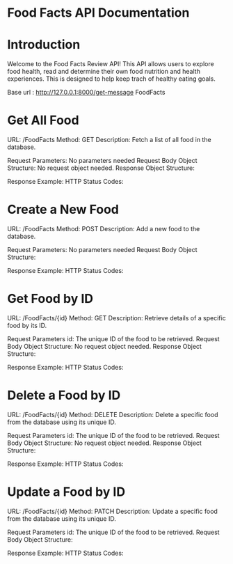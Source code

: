 # Food Facts API Documentation

# Introduction
Welcome to the Food Facts Review API! This API allows users to explore food health, read
and determine their own food nutrition and health experiences. This is designed to help keep trach of healthy eating goals. 

Base url : http://127.0.0.1:8000/get-message
FoodFacts

# Get All Food
URL: /FoodFacts
Method: GET
Description: Fetch a list of all food in the database.

Request Parameters: No parameters needed
Request Body Object Structure: No request object needed.
Response Object Structure:

Response Example:
HTTP Status Codes:

# Create a New Food
URL: /FoodFacts
Method: POST
Description: Add a new food to the database.

Request Parameters: No parameters needed
Request Body Object Structure:

Response Example:
HTTP Status Codes:

# Get Food by ID
URL: /FoodFacts/{id}
Method: GET
Description: Retrieve details of a specific food by its ID.

Request Parameters
id: The unique ID of the food to be retrieved.
Request Body Object Structure: No request object needed.
Response Object Structure:

Response Example:
HTTP Status Codes:

# Delete a Food by ID
URL: /FoodFacts/{id}
Method: DELETE
Description: Delete a specific food from the database using its unique ID.

Request Parameters
id: The unique ID of the food to be retrieved.
Request Body Object Structure:
No request object needed.
Response Object Structure:

Response Example:
HTTP Status Codes:

# Update a Food by ID
URL: /FoodFacts/{id}
Method: PATCH
Description: Update a specific food from the database using its unique ID.

Request Parameters
id: The unique ID of the food to be retrieved.
Request Body Object Structure:

Response Example:
HTTP Status Codes: